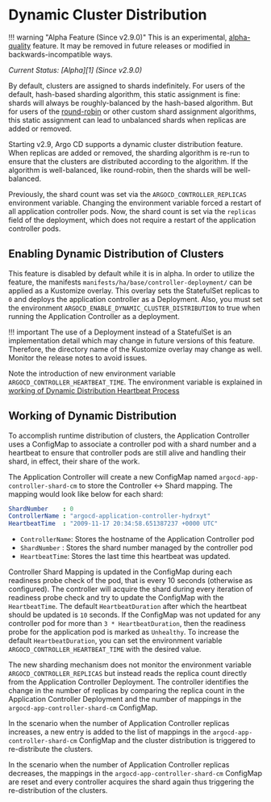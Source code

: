 # Dynamic Cluster Distribution

!!! warning "Alpha Feature (Since v2.9.0)"
    This is an experimental, [alpha-quality](https://github.com/argoproj/argoproj/blob/main/community/feature-status.md#alpha) feature.
    It may be removed in future releases or modified in backwards-incompatible ways.

*Current Status: [Alpha][1] (Since v2.9.0)*

By default, clusters are assigned to shards indefinitely. For users of the default, hash-based sharding algorithm, this 
static assignment is fine: shards will always be roughly-balanced by the hash-based algorithm. But for users of the 
[round-robin](high_availability.md#argocd-application-controller) or other custom shard assignment algorithms, this 
static assignment can lead to unbalanced shards when replicas are added or removed.

Starting v2.9, Argo CD supports a dynamic cluster distribution feature. When replicas are added or removed, the sharding
algorithm is re-run to ensure that the clusters are distributed according to the algorithm. If the algorithm is 
well-balanced, like round-robin, then the shards will be well-balanced.

Previously, the shard count was set via the `ARGOCD_CONTROLLER_REPLICAS` environment variable. Changing the environment 
variable forced a restart of all application controller pods. Now, the shard count is set via the `replicas` field of the deployment, 
which does not require a restart of the application controller pods. 

## Enabling Dynamic Distribution of Clusters

This feature is disabled by default while it is in alpha. In order to utilize the feature, the manifests `manifests/ha/base/controller-deployment/` can be applied as a Kustomize overlay. This overlay sets the StatefulSet replicas to `0` and deploys the application controller as a Deployment. Also, you must set the environment `ARGOCD_ENABLE_DYNAMIC_CLUSTER_DISTRIBUTION` to true when running the Application Controller as a deployment.

!!! important
    The use of a Deployment instead of a StatefulSet is an implementation detail which may change in future versions of this feature. Therefore, the directory name of the Kustomize overlay may change as well. Monitor the release notes to avoid issues.

Note the introduction of new environment variable `ARGOCD_CONTROLLER_HEARTBEAT_TIME`. The environment variable is explained in [working of Dynamic Distribution Heartbeat Process](#working-of-dynamic-distribution)

## Working of Dynamic Distribution

To accomplish runtime distribution of clusters, the Application Controller uses a ConfigMap to associate a controller 
pod with a shard number and a heartbeat to ensure that controller pods are still alive and handling their shard, in 
effect, their share of the work.

The Application Controller will create a new ConfigMap named `argocd-app-controller-shard-cm` to store the Controller <-> Shard mapping. The mapping would look like below for each shard:

```yaml
ShardNumber    : 0
ControllerName : "argocd-application-controller-hydrxyt"
HeartbeatTime  : "2009-11-17 20:34:58.651387237 +0000 UTC"
```

* `ControllerName`: Stores the hostname of the Application Controller pod
* `ShardNumber` : Stores the shard number managed by the controller pod
* `HeartbeatTime`: Stores the last time this heartbeat was updated.

Controller Shard Mapping is updated in the ConfigMap during each readiness probe check of the pod, that is every 10 seconds (otherwise as configured). The controller will acquire the shard during every iteration of readiness probe check and try to update the ConfigMap with the `HeartbeatTime`. The default `HeartbeatDuration` after which the heartbeat should be updated is `10` seconds. If the ConfigMap was not updated for any controller pod for more than `3 * HeartbeatDuration`, then the readiness probe for the application pod is marked as `Unhealthy`. To increase the default `HeartbeatDuration`, you can set the environment variable `ARGOCD_CONTROLLER_HEARTBEAT_TIME` with the desired value.

The new sharding mechanism does not monitor the environment variable `ARGOCD_CONTROLLER_REPLICAS` but instead reads the replica count directly from the Application Controller Deployment. The controller identifies the change in the number of replicas by comparing the replica count in the Application Controller Deployment and the number of mappings in the `argocd-app-controller-shard-cm` ConfigMap.

In the scenario when the number of Application Controller replicas increases, a new entry is added to the list of mappings in the `argocd-app-controller-shard-cm` ConfigMap and the cluster distribution is triggered to re-distribute the clusters.

In the scenario when the number of Application Controller replicas decreases, the mappings in the `argocd-app-controller-shard-cm` ConfigMap are reset and every controller acquires the shard again thus triggering the re-distribution of the clusters.
